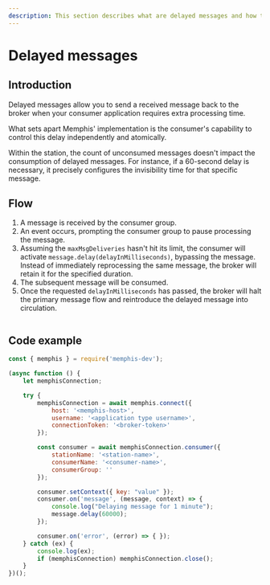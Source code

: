 ```yaml
---
description: This section describes what are delayed messages and how to create it.
---
```


# Delayed messages

## Introduction

Delayed messages allow you to send a received message back to the broker when your consumer application requires extra processing time.

What sets apart Memphis' implementation is the consumer's capability to control this delay independently and atomically.&#x20;

Within the station, the count of unconsumed messages doesn't impact the consumption of delayed messages. For instance, if a 60-second delay is necessary, it precisely configures the invisibility time for that specific message.

## Flow

1. A message is received by the consumer group.
2. An event occurs, prompting the consumer group to pause processing the message.
3. Assuming the `maxMsgDeliveries` hasn't hit its limit, the consumer will activate `message.delay(delayInMilliseconds)`, bypassing the message. Instead of immediately reprocessing the same message, the broker will retain it for the specified duration.
4. The subsequent message will be consumed.
5. Once the requested `delayInMilliseconds` has passed, the broker will halt the primary message flow and reintroduce the delayed message into circulation.

<figure><img src="../../.gitbook/assets/delayed queues.jpeg" alt=""><figcaption></figcaption></figure>

## Code example

```javascript
const { memphis } = require('memphis-dev');

(async function () {
    let memphisConnection;

    try {
        memphisConnection = await memphis.connect({
            host: '<memphis-host>',
            username: '<application type username>',
            connectionToken: '<broker-token>'
        });

        const consumer = await memphisConnection.consumer({
            stationName: '<station-name>',
            consumerName: '<consumer-name>',
            consumerGroup: ''
        });

        consumer.setContext({ key: "value" });
        consumer.on('message', (message, context) => {
            console.log("Delaying message for 1 minute");
            message.delay(60000);
        });

        consumer.on('error', (error) => { });
    } catch (ex) {
        console.log(ex);
        if (memphisConnection) memphisConnection.close();
    }
})();
```
